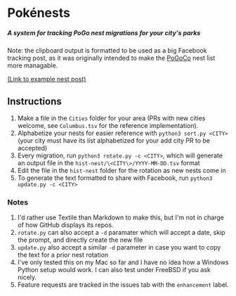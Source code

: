 # Pokénests

##### A system for tracking PoGo nest migrations for your city's parks

Note: the clipboard output is formatted to be used as a big Facebook tracking
post, as it was originally intended to make the
[PoGoCo](https://www.facebook.com/groups/PokemonGoColumbus) nest list more
managable.

[(Link to example nest post)](https://www.facebook.com/groups/pokemongocolumbus/permalink/426082914471361/)

## Instructions

1. Make a file in the `Cities` folder for your area (PRs with new cities
   welcome, see `Columbus.tsv` for the reference implementation).
2. Alphabetize your nests for easier reference with `python3 sort.py <CITY>` (your city must
   have its list alphabetized for your add city PR to be accepted)
3. Every migration, run `python3 rotate.py -c <CITY>`, which will generate an
   output file in the `hist-nest/\<CITY\>/YYYY-MM-DD.tsv` format
4. Edit the file in the `hist-nest` folder for the rotation as new nests come
   in
5. To generate the text formatted to share with Facebook, run `python3
   update.py -c <CITY>`

### Notes

1. I'd rather use Textile than Markdown to make this, but I'm not in charge of
   how GitHub displays its repos.
2. `rotate.py` can also accept a `-d` paramater which will accept a date, skip
   the prompt, and directly create the new file
3. `update.py` also accept a similar `-d` parameter in case you want to copy
   the text for a prior nest rotation
4. I've only tested this on my Mac so far and I have no idea how a Windows
   Python setup would work.  I can also test under FreeBSD if you ask nicely.
5. Feature requests are tracked in the issues tab with the `enhancement` label.
